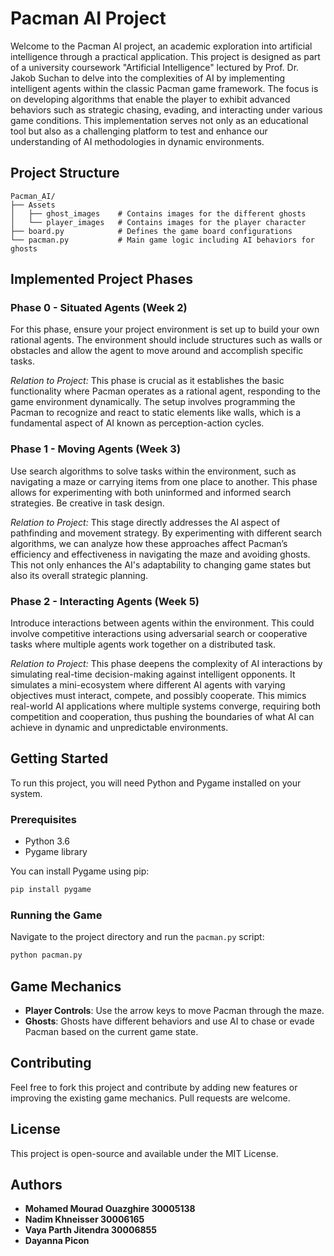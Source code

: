 
# Pacman AI Project

Welcome to the Pacman AI project, an academic exploration into artificial intelligence through a practical application. This project is designed as part of a university coursework "Artificial Intelligence" lectured by Prof. Dr. Jakob Suchan to delve into the complexities of AI by implementing intelligent agents within the classic Pacman game framework. The focus is on developing algorithms that enable the player to exhibit advanced behaviors such as strategic chasing, evading, and interacting under various game conditions. This implementation serves not only as an educational tool but also as a challenging platform to test and enhance our understanding of AI methodologies in dynamic environments.

## Project Structure

```
Pacman_AI/
├── Assets
│   ├── ghost_images    # Contains images for the different ghosts
│   └── player_images   # Contains images for the player character
├── board.py            # Defines the game board configurations
└── pacman.py           # Main game logic including AI behaviors for ghosts
```

## Implemented Project Phases

### Phase 0 - Situated Agents (Week 2)
For this phase, ensure your project environment is set up to build your own rational agents. The environment should include structures such as walls or obstacles and allow the agent to move around and accomplish specific tasks.

*Relation to Project:*
This phase is crucial as it establishes the basic functionality where Pacman operates as a rational agent, responding to the game environment dynamically. The setup involves programming the Pacman to recognize and react to static elements like walls, which is a fundamental aspect of AI known as perception-action cycles.

### Phase 1 - Moving Agents (Week 3)
Use search algorithms to solve tasks within the environment, such as navigating a maze or carrying items from one place to another. This phase allows for experimenting with both uninformed and informed search strategies. Be creative in task design.

*Relation to Project:*
This stage directly addresses the AI aspect of pathfinding and movement strategy. By experimenting with different search algorithms, we can analyze how these approaches affect Pacman’s efficiency and effectiveness in navigating the maze and avoiding ghosts. This not only enhances the AI's adaptability to changing game states but also its overall strategic planning.

### Phase 2 - Interacting Agents (Week 5)
Introduce interactions between agents within the environment. This could involve competitive interactions using adversarial search or cooperative tasks where multiple agents work together on a distributed task.

*Relation to Project:*
This phase deepens the complexity of AI interactions by simulating real-time decision-making against intelligent opponents. It simulates a mini-ecosystem where different AI agents with varying objectives must interact, compete, and possibly cooperate. This mimics real-world AI applications where multiple systems converge, requiring both competition and cooperation, thus pushing the boundaries of what AI can achieve in dynamic and unpredictable environments.

## Getting Started

To run this project, you will need Python and Pygame installed on your system.

### Prerequisites

- Python 3.6
- Pygame library

You can install Pygame using pip:

```bash
pip install pygame
```

### Running the Game

Navigate to the project directory and run the `pacman.py` script:

```bash
python pacman.py
```

## Game Mechanics

- **Player Controls**: Use the arrow keys to move Pacman through the maze.
- **Ghosts**: Ghosts have different behaviors and use AI to chase or evade Pacman based on the current game state.


## Contributing

Feel free to fork this project and contribute by adding new features or improving the existing game mechanics. Pull requests are welcome.

## License

This project is open-source and available under the MIT License.

## Authors
- **Mohamed Mourad Ouazghire 30005138**
- **Nadim Khneisser 30006165**
- **Vaya Parth Jitendra 30006855**
- **Dayanna Picon**
